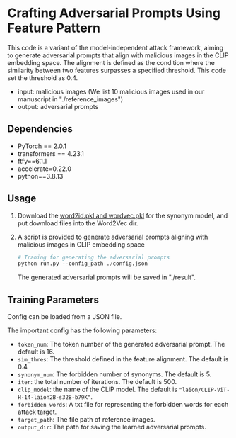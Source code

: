 # Crafting Adversarial Prompts Using Feature Pattern

This code is a variant of the model-independent attack framework, aiming to generate adversarial prompts that align with malicious images in the CLIP embedding space. The alignment is defined as the condition where the similarity between two features surpasses a specified threshold. This code set the threshold as 0.4.

- input: malicious images (We list 10 malicious images used in our manuscript in "./reference_images")
- output: adversarial prompts

## Dependencies

- PyTorch == 2.0.1
- transformers == 4.23.1
- ftfy==6.1.1
- accelerate=0.22.0
- python==3.8.13

## Usage

1. Download the [word2id.pkl and wordvec.pkl](https://drive.google.com/drive/folders/1tNa91aGf5Y9D0usBN1M-XxbJ8hR4x_Jq?usp=sharing) for the synonym model, and put download files into the Word2Vec dir.

2. A script is provided to generate adversarial prompts aligning with malicious images in CLIP embedding space

   ```python
   # Traning for generating the adversarial prompts
   python run.py --config_path ./config.json
   ```

   The generated adversarial prompts will be saved in "./result".

   

   

## Training Parameters

Config can be loaded from a JSON file. 

The important config has the following parameters:

- `token_num`: The token number of the generated adversarial prompt. The default is 16.
- `sim_thres`: The threshold defined in the feature alignment. The default is 0.4
- `synonym_num`: The forbidden number of synonyms. The default is 5.
- `iter`: the total number of iterations. The default is 500.
- `clip_model`: the name of the CLiP model. The default is `"laion/CLIP-ViT-H-14-laion2B-s32B-b79K"`.
- `forbidden_words`: A txt file for representing the forbidden words for each attack target.
- `target_path`: The file path of reference images.
- `output_dir`: The path for saving the learned adversarial prompts.

